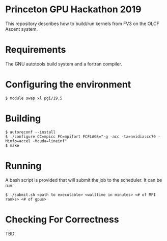# Princeton GPU Hackathon 2019
This repository describes how to build/run kernels from FV3 on the OLCF Ascent system.

# Requirements
The GNU autotools build system and a fortran compiler.

# Configuring the environment
```
$ module swap xl pgi/19.5
```

# Building
```
$ autoreconf --install
$ ./configure CC=mpicc FC=mpifort FCFLAGS="-g -acc -ta=nvidia:cc70 -Minfo=accel -Mcuda=lineinf"
$ make
```

# Running
A bash script is provided that will submit the job to the scheduler.  It can be run:
```
$ ./submit.sh <path to executable> <walltime in minutes> <# of MPI ranks> <# of gpus>
```

# Checking For Correctness
TBD

